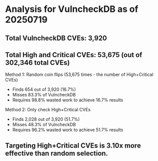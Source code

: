 # Analysis for VulncheckDB as of 20250719

## Total VulncheckDB CVEs: 3,920
## Total High and Critical CVEs: 53,675 (out of 302,346 total CVEs)

Method 1: Random coin flips (53,675 times - the number of High+Critical CVEs)
  - Finds 654 out of 3,920 (16.7%)
  - Misses 83.3% of VulncheckDB
  - Requires 98.8% wasted work to achieve 16.7% results

Method 2: Only check High+Critical CVEs
  - Finds 2,028 out of 3,920 (51.7%)
  - Misses 48.3% of VulncheckDB
  - Requires 96.2% wasted work to achieve 51.7% results

## Targeting High+Critical CVEs is 3.10x more effective than random selection.
